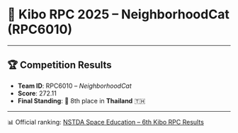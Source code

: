 # 🚀 Kibo RPC 2025 – NeighborhoodCat (RPC6010)
---

## 🏆 Competition Results
- **Team ID**: RPC6010 – *NeighborhoodCat*  
- **Score**: 272.11  
- **Final Standing**: 🥇 8th place in **Thailand** 🇹🇭  

---

📊 Official ranking: [NSTDA Space Education – 6th Kibo RPC Results](https://www.nstda.or.th/spaceeducation/ranking-score-for-the-6th-kibo-rpc/)

